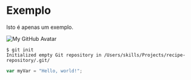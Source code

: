 # Exemplo 
Isto é apenas um exemplo.




![My GitHub Avatar](https://avatars.githubusercontent.com/u/9919?s=200&v=4)



```
$ git init
Initialized empty Git repository in /Users/skills/Projects/recipe-repository/.git/
```

``` javascript
var myVar = "Hello, world!";
```
